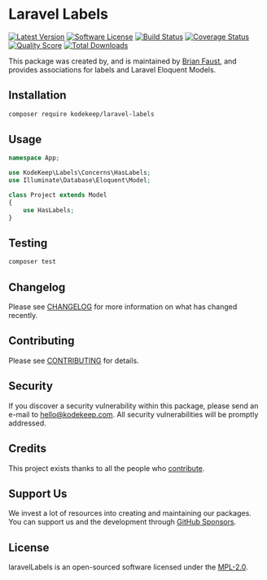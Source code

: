 # Laravel Labels

[![Latest Version](https://badgen.net/packagist/v/kodekeep/laravel-labels)](https://packagist.org/packages/kodekeep/laravel-labels)
[![Software License](https://badgen.net/packagist/license/kodekeep/laravel-labels)](https://packagist.org/packages/kodekeep/laravel-labels)
[![Build Status](https://img.shields.io/github/workflow/status/kodekeep/laravel-labels/run-tests?label=tests)](https://github.com/kodekeep/laravel-labels/actions?query=workflow%3Arun-tests+branch%3Amaster)
[![Coverage Status](https://badgen.net/codeclimate/coverage/kodekeep/laravel-labels)](https://codeclimate.com/github/kodekeep/laravel-labels)
[![Quality Score](https://badgen.net/codeclimate/maintainability/kodekeep/laravel-labels)](https://codeclimate.com/github/kodekeep/laravel-labels)
[![Total Downloads](https://badgen.net/packagist/dt/kodekeep/laravel-labels)](https://packagist.org/packages/kodekeep/laravel-labels)

This package was created by, and is maintained by [Brian Faust](https://github.com/faustbrian), and provides associations for labels and Laravel Eloquent Models.

## Installation

```bash
composer require kodekeep/laravel-labels
```

## Usage

``` php
namespace App;

use KodeKeep\Labels\Concerns\HasLabels;
use Illuminate\Database\Eloquent\Model;

class Project extends Model
{
    use HasLabels;
}
```

## Testing

``` bash
composer test
```

## Changelog

Please see [CHANGELOG](CHANGELOG.md) for more information on what has changed recently.

## Contributing

Please see [CONTRIBUTING](CONTRIBUTING.md) for details.

## Security

If you discover a security vulnerability within this package, please send an e-mail to hello@kodekeep.com. All security vulnerabilities will be promptly addressed.

## Credits

This project exists thanks to all the people who [contribute](../../contributors).

## Support Us

We invest a lot of resources into creating and maintaining our packages. You can support us and the development through [GitHub Sponsors](https://github.com/sponsors/faustbrian).

## License

laravelLabels is an open-sourced software licensed under the [MPL-2.0](LICENSE.md).
